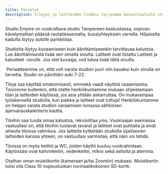 ```yaml
---
title: Palvelut
description: Tilojen ja laitteiden lisäksi tarjoamme konsultaatiota studion käyttöönotossa sekä palveluita äänen jälkituotantoon.
---
```


Studio Empire on vuokrattava studio Tampereen keskustassa, sopivan kävelymatkan päässä rautatieasemalta,
bussiyhteyksien varrella. Hiljaiselta kadulta löytyy autolle parkkitilaa.

Studiolta löytyy kuvaamiseen kuin äänittämiseenkin tarvittavaa kalustoa. Lue äänittämisestä lisää sen omalta sivulta.
Laitteet ovat listattu Laitteet ja kalusteet -sivulle. Jos olet kuvaaja, voit lukea lisää tältä sivulta.

​
Periaatteemme on, että voit varata studion juuri niin kauaksi kuin sinulla on tarvetta. Studio on päivittäin auki 7-22.


Tiloja saa käyttää omatoimisesti, emmekä vaadi näyttöä osaamisesta. Toivomme kuitenkin, että otatte henkiökuntamme
mukaan ohjeistamaan tilan ja laitteiden käytössä, jos asia yhtään askarruttaa. On mukavampaa työskennellä studiolla,
kun paikka ja laitteet ovat tuttuja! Henkilökuntamme on helppo varata studion varaamisen lomassa sähköisen
ajanvarauskalenterin kautta.

Tiloihin saa tuoda omaa kalustoa, rekvisiittaa yms. Vuokraajan asemassa vastuullasi on, että tiloihin tuotavat
tavarat ja laitteet ovat puhtaita ja eivät aiheuta tiloissa vahinkoa. Jos laitteita kytketään studiolla
sijaitsevien laitteiden kanssa yhteen, on vastuullasi varmistaa, että näin voi tehdä.

Tiloissa on myös keittiö ja WC, joiden käyttö kuuluu vuokrahintaan. Käytössäsi ovat kahvinkeitin, vedenkeitin,
mikro sekä astioita ja aterimia.



Otathan oman muistikortin (kameraan ja/tai Zoomiin) mukaasi. Muistikortin tulisi olla Class 10 nopeusluokan
normaalikokoinen SD-kortti.
